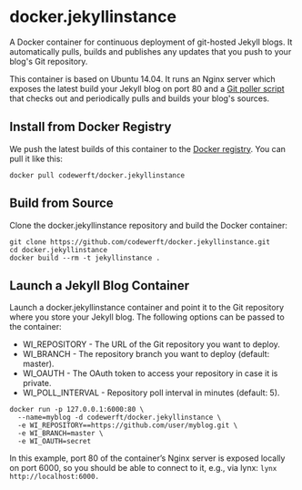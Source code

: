 docker.jekyllinstance
=====================

A Docker container for continuous deployment of git-hosted Jekyll blogs. It automatically pulls, builds and publishes any updates that you push to your blog's Git repository. 

This container is based on Ubuntu 14.04. It runs an Nginx server which exposes the latest build your Jekyll blog on port 80 and a [Git poller script](https://gist.github.com/cwfl/a874c7c1ea782fc066e7) that checks out and periodically pulls and builds your blog's sources.

Install from Docker Registry
----------------------------

We push the latest builds of this container to the [Docker registry](https://registry.hub.docker.com/u/codewerft/docker.jekyllinstance). You can pull it like this:

```
docker pull codewerft/docker.jekyllinstance
```

Build from Source
-----------------

Clone the docker.jekyllinstance repository and build the Docker container:

```
git clone https://github.com/codewerft/docker.jekyllinstance.git
cd docker.jekyllinstance
docker build --rm -t jekyllinstance .
```

Launch a Jekyll Blog Container
------------------------------

Launch a docker.jekyllinstance container and point it to the Git repository where you store your Jekyll blog. The following options can be passed to the container:

* WI_REPOSITORY - The URL of the Git repository you want to deploy.
* WI_BRANCH - The repository branch you want to deploy (default: master).
* WI_OAUTH - The OAuth token to access your repository in case it is private.
* WI_POLL_INTERVAL - Repository poll interval in minutes (default: 5).

```
docker run -p 127.0.0.1:6000:80 \
  --name=myblog -d codewerft/docker.jekyllinstance \
  -e WI_REPOSITORY==https://github.com/user/myblog.git \
  -e WI_BRANCH=master \
  -e WI_OAUTH=secret
```

In this example, port 80 of the container’s Nginx server is exposed locally on port 6000, so you should be able to connect to it, e.g., via lynx: `lynx http://localhost:6000.`

